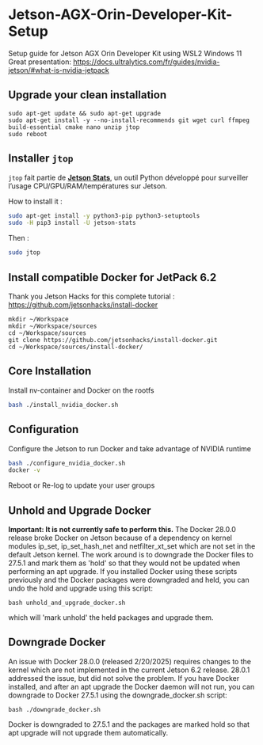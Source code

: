 # Jetson-AGX-Orin-Developer-Kit-Setup
Setup guide for Jetson AGX Orin Developer Kit using WSL2 Windows 11
Great presentation: https://docs.ultralytics.com/fr/guides/nvidia-jetson/#what-is-nvidia-jetpack

## Upgrade your clean installation
```shell
sudo apt-get update && sudo apt-get upgrade 
sudo apt-get install -y --no-install-recommends git wget curl ffmpeg build-essential cmake nano unzip jtop
sudo reboot
```

## Installer `jtop`

`jtop` fait partie de [**Jetson Stats**](https://github.com/rbonghi/jetson_stats), un outil Python développé pour surveiller l’usage CPU/GPU/RAM/températures sur Jetson.

How to install it :

```bash
sudo apt-get install -y python3-pip python3-setuptools
sudo -H pip3 install -U jetson-stats
```

Then :

```bash
sudo jtop
```

## Install compatible Docker for JetPack 6.2    
Thank you Jetson Hacks for this complete tutorial : https://github.com/jetsonhacks/install-docker

```shell
mkdir ~/Workspace
mkdir ~/Workspace/sources
cd ~/Workspace/sources
git clone https://github.com/jetsonhacks/install-docker.git
cd ~/Workspace/sources/install-docker/
```

## Core Installation
Install nv-container and Docker on the rootfs
```bash
bash ./install_nvidia_docker.sh
```

## Configuration
Configure the Jetson to run Docker and take advantage of NVIDIA runtime
```bash
bash ./configure_nvidia_docker.sh
docker -v
```
Reboot or Re-log to update your user groups

## Unhold and Upgrade Docker
**Important: It is not currently safe to perform this.** The Docker 28.0.0 release broke Docker on Jetson because of a dependency on kernel modules ip_set, ip_set_hash_net and netfilter_xt_set which are not set in the default Jetson kernel. The work around is to downgrade the Docker files to 27.5.1 and mark them as 'hold' so that they would not be updated when performing an apt upgrade. If you installed Docker using these scripts previously and the Docker packages were downgraded and held, you can undo the hold and upgrade using this script: 
```
bash unhold_and_upgrade_docker.sh
```
which will 'mark unhold' the held packages and upgrade them.

## Downgrade Docker
An issue with Docker 28.0.0 (released 2/20/2025) requires changes to the kernel which are not implemented in the current Jetson 6.2 release. 28.0.1 addressed the issue, but did not solve the problem. If you have Docker installed, and after an apt upgrade the Docker daemon will not run, you can downgrade to Docker 27.5.1 using the downgrade_docker.sh script:
```
bash ./downgrade_docker.sh
```
Docker is downgraded to 27.5.1 and the packages are marked hold so that apt upgrade will not upgrade them automatically.
